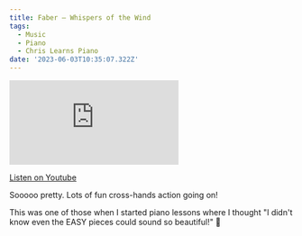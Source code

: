 ```yaml
---
title: Faber — Whispers of the Wind
tags:
  - Music
  - Piano
  - Chris Learns Piano
date: '2023-06-03T10:35:07.322Z'
---
```


<iframe src="https://www.youtube-nocookie.com/embed/Pr9Q19hExDA?modestbranding=1&showinfo=0&rel=0" title="YouTube video player" frameborder="0" allow="accelerometer; autoplay; encrypted-media; gyroscope; picture-in-picture;" allowfullscreen className="youtube_video"></iframe>

[Listen on Youtube](https://youtu.be/Pr9Q19hExDA)

Sooooo pretty. Lots of fun cross-hands action going on!

This was one of those when I started piano lessons where I thought "I didn't know even the EASY pieces could sound so beautiful!" 🍃

